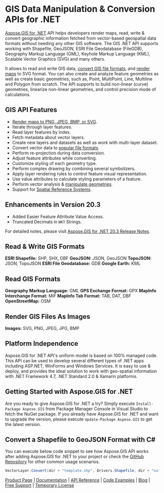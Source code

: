# GIS Data Manipulation & Conversion APIs for .NET

[Aspose.GIS for .NET](https://products.aspose.com/gis/net) API helps developers render maps, read, write & convert geographic information fetched from vector-based geospatial data formats without needing any other GIS software. The GIS .NET API supports working with Shapefile, GeoJSON, ESRI File Geodatabase (FileGDB), Geography Markup Language (GML), Keyhole Markup Language (KML), Scalable Vector Graphics (SVG) and many others.

It allows to read and write GIS data, [convert GIS file formats](https://docs.aspose.com/display/gisnet/Conversion), and [render maps](https://docs.aspose.com/display/gisnet/Map+Rendering) to SVG format. You can also create and analyze feature geometries as well as create basic geometries, such as, Point, MultiPoint, Line, Multiline and Polygon from scratch. The API supports to build non-linear (curve) geometries, linearize non-linear geometries, and control precision mode of calculations.

## GIS API Features

- [Render maps to PNG, JPEG, BMP, or SVG](https://docs.aspose.com/display/gisnet/Map+Rendering).
- Iterate through layer features.
- Read layer features by index.
- Fetch metadata about vector layers.
- Create new layers and datasets as well as work with multi-layer dataset.
- Convert vector data to [popular file formats](https://docs.aspose.com/display/gisnet/Supported+File+Formats).
- Perform re-projection during data conversion.
- Adjust feature attributes while converting.
- Customize styling of each geometry type.
- Perform complex drawing by combining several symbolizers.
- Apply layer rendering rules to control feature visual representation.
- Use value attributes to calculate styling parameters of a feature.
- Perform vector analysis & [manipulate geometries](https://docs.aspose.com/display/gisnet/Working+with+Geometries).
- Support for [Spatial Reference Systems](https://docs.aspose.com/display/gisnet/Spatial+Reference+Systems).

## Enhancements in Version 20.3

- Added Easier Feature Attribute Value Access.
- Truncated Decimals in `WKT` Strings.

For detailed notes, please visit [Aspose.GIS for .NET 20.3 Release Notes](https://docs.aspose.com/display/gisnet/Aspose.GIS+for+.NET+20.03+Release+Notes).

## Read & Write GIS Formats

**ESRI Shapefile:** SHP, SHX, DBF
**GeoJSON:** JSON, GeoJSON
**TopoJSON:** JSON, TopoJSON
**ESRI File Geodatabase:** GDB
**Google Earth:** KML

## Read GIS Formats

**Geography Markup Language:** GML
**GPS Exchange Format:** GPX
**MapInfo Interchange Format:** MIF
**MapInfo Tab Format:** TAB, DAT, DBF
**OpenStreetMap:** OSM

## Render GIS Files As Images

**Images:** SVG, PNG, JPEG, JPG, BMP

## Platform Independence

Aspose.GIS for .NET API's uniform model is based on 100% managed code. This API can be used to develop several different types of .NET apps including ASP.NET, WinForms and Windows Services. It is easy to use & deploy, and provides the ideal solution to work with geo-spatial information with .NET Framework 4.7, .NET Standard 2.0 & Xamarin platforms.

## Getting Started with Aspose.GIS for .NET

Are you ready to give Aspose.GIS for .NET a try? Simply execute `Install-Package Aspose.GIS` from Package Manager Console in Visual Studio to fetch the NuGet package. If you already have Aspose.GIS for .NET and want to upgrade the version, please execute `Update-Package Aspose.GIS` to get the latest version.

## Convert a Shapefile to GeoJSON Format with C#

You can execute below code snippet to see how Aspose.GIS API works after adding Aspose.GIS for .NET to your project or check the [GitHub Repository](https://github.com/aspose-gis/Aspose.GIS-for-.NET) for other common usage scenarios. 

```csharp
VectorLayer.Convert(dir + "template.shp", Drivers.Shapefile, dir + "output.json", Drivers.GeoJson);
```

[Product Page](https://products.aspose.com/gis/net) | [Documentation](https://docs.aspose.com/display/gisnet/Home) | [API Reference](https://apireference.aspose.com/net/gis) | [Code Examples](https://github.com/aspose-gis/Aspose.GIS-for-.NET) | [Blog](https://blog.aspose.com/category/gis/) | [Free Support](https://forum.aspose.com/c/gis) |  [Temporary License](https://purchase.aspose.com/temporary-license)
